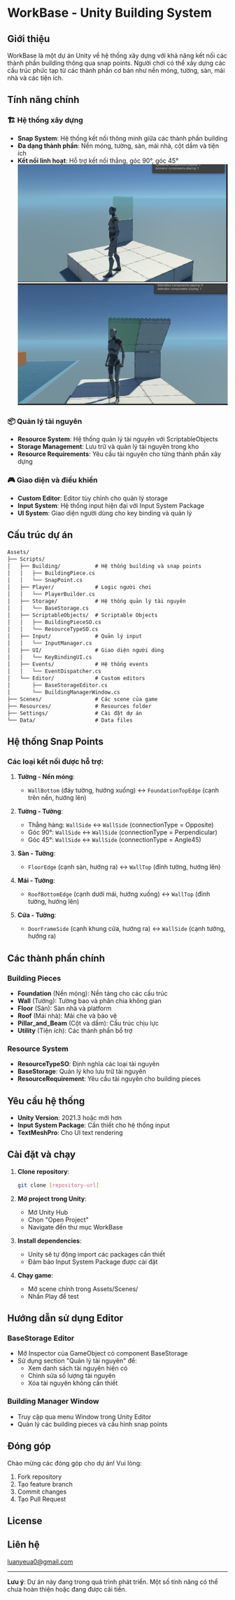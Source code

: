 # WorkBase - Unity Building System

## Giới thiệu

WorkBase là một dự án Unity về hệ thống xây dựng với khả năng kết nối các thành phần building thông qua snap points. Người chơi có thể xây dựng các cấu trúc phức tạp từ các thành phần cơ bản như nền móng, tường, sàn, mái nhà và các tiện ích.

## Tính năng chính

### 🏗️ Hệ thống xây dựng
- **Snap System**: Hệ thống kết nối thông minh giữa các thành phần building
- **Đa dạng thành phần**: Nền móng, tường, sàn, mái nhà, cột dầm và tiện ích
- **Kết nối linh hoạt**: Hỗ trợ kết nối thẳng, góc 90°, góc 45°
![alt text](image-1.png) ![alt text](image-3.png)

### 📦 Quản lý tài nguyên
- **Resource System**: Hệ thống quản lý tài nguyên với ScriptableObjects
- **Storage Management**: Lưu trữ và quản lý tài nguyên trong kho
- **Resource Requirements**: Yêu cầu tài nguyên cho từng thành phần xây dựng

### 🎮 Giao diện và điều khiển
- **Custom Editor**: Editor tùy chỉnh cho quản lý storage
- **Input System**: Hệ thống input hiện đại với Input System Package
- **UI System**: Giao diện người dùng cho key binding và quản lý

## Cấu trúc dự án

```
Assets/
├── Scripts/
│   ├── Building/           # Hệ thống building và snap points
│   │   ├── BuildingPiece.cs
│   │   └── SnapPoint.cs
│   ├── Player/             # Logic người chơi
│   │   └── PlayerBuilder.cs
│   ├── Storage/            # Hệ thống quản lý tài nguyên
│   │   └── BaseStorage.cs
│   ├── ScriptableObjects/  # Scriptable Objects
│   │   ├── BuildingPieceSO.cs
│   │   └── ResourceTypeSO.cs
│   ├── Input/              # Quản lý input
│   │   └── InputManager.cs
│   ├── UI/                 # Giao diện người dùng
│   │   └── KeyBindingUI.cs
│   ├── Events/             # Hệ thống events
│   │   └── EventDispatcher.cs
│   └── Editor/             # Custom editors
│       ├── BaseStorageEditor.cs
│       └── BuildingManagerWindow.cs
├── Scenes/                 # Các scene của game
├── Resources/              # Resources folder
├── Settings/               # Cài đặt dự án
└── Data/                   # Data files
```

## Hệ thống Snap Points

### Các loại kết nối được hỗ trợ:

1. **Tường - Nền móng**:
   - `WallBottom` (đáy tường, hướng xuống) ↔ `FoundationTopEdge` (cạnh trên nền, hướng lên)

2. **Tường - Tường**:
   - Thẳng hàng: `WallSide` ↔ `WallSide` (connectionType = Opposite)
   - Góc 90°: `WallSide` ↔ `WallSide` (connectionType = Perpendicular)
   - Góc 45°: `WallSide` ↔ `WallSide` (connectionType = Angle45)

3. **Sàn - Tường**:
   - `FloorEdge` (cạnh sàn, hướng ra) ↔ `WallTop` (đỉnh tường, hướng lên)

4. **Mái - Tường**:
   - `RoofBottomEdge` (cạnh dưới mái, hướng xuống) ↔ `WallTop` (đỉnh tường, hướng lên)

5. **Cửa - Tường**:
   - `DoorFrameSide` (cạnh khung cửa, hướng ra) ↔ `WallSide` (cạnh tường, hướng ra)

## Các thành phần chính

### Building Pieces
- **Foundation** (Nền móng): Nền tảng cho các cấu trúc
- **Wall** (Tường): Tường bao và phân chia không gian
- **Floor** (Sàn): Sàn nhà và platform
- **Roof** (Mái nhà): Mái che và bảo vệ
- **Pillar_and_Beam** (Cột và dầm): Cấu trúc chịu lực
- **Utility** (Tiện ích): Các thành phần bổ trợ

### Resource System
- **ResourceTypeSO**: Định nghĩa các loại tài nguyên
- **BaseStorage**: Quản lý kho lưu trữ tài nguyên
- **ResourceRequirement**: Yêu cầu tài nguyên cho building pieces

## Yêu cầu hệ thống

- **Unity Version**: 2021.3 hoặc mới hơn
- **Input System Package**: Cần thiết cho hệ thống input
- **TextMeshPro**: Cho UI text rendering

## Cài đặt và chạy

1. **Clone repository**:
   ```bash
   git clone [repository-url]
   ```

2. **Mở project trong Unity**:
   - Mở Unity Hub
   - Chọn "Open Project"
   - Navigate đến thư mục WorkBase

3. **Install dependencies**:
   - Unity sẽ tự động import các packages cần thiết
   - Đảm bảo Input System Package được cài đặt

4. **Chạy game**:
   - Mở scene chính trong Assets/Scenes/
   - Nhấn Play để test

## Hướng dẫn sử dụng Editor

### BaseStorage Editor
- Mở Inspector của GameObject có component BaseStorage
- Sử dụng section "Quản lý tài nguyên" để:
  - Xem danh sách tài nguyên hiện có
  - Chỉnh sửa số lượng tài nguyên
  - Xóa tài nguyên không cần thiết

### Building Manager Window
- Truy cập qua menu Window trong Unity Editor
- Quản lý các building pieces và cấu hình snap points

## Đóng góp

Chào mừng các đóng góp cho dự án! Vui lòng:
1. Fork repository
2. Tạo feature branch
3. Commit changes
4. Tạo Pull Request

## License



## Liên hệ

luanyeua0@gmail.com

---

**Lưu ý**: Dự án này đang trong quá trình phát triển. Một số tính năng có thể chưa hoàn thiện hoặc đang được cải tiến.